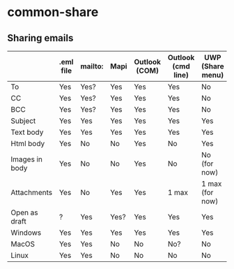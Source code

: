 # common-share

## Sharing emails

| 								| .eml file | mailto: | Mapi | Outlook (COM) | Outlook (cmd line) | UWP (Share menu) | AppKit | Thunderbird (cmd line) | Gmail (browser) | Outlook live (browser) |
| - | - | - | - | - | - | - | - | - | - | - |
| To							| Yes	| Yes?	| Yes		| Yes	| Yes			| No							| Yes	| Yes		| Yes?	| Yes?	|
| CC							| Yes	| Yes?	| Yes		| Yes	| Yes			| No							| No	| Yes		| Yes?	| Yes?	|
| BCC							| Yes	| Yes?	| Yes		| Yes	| Yes			| No							| No	| Yes		| Yes?	| Yes?	|
| Subject					| Yes	| Yes		| Yes		| Yes	| Yes			| Yes							| Yes	| Yes		| Yes		| Yes		|
| Text body				| Yes	| Yes		| Yes		| Yes	| Yes			| Yes							| Yes	| Yes		| Yes		| Yes		|
| Html body				| Yes	| No		| No		| Yes	| No			| Yes							| Yes	| Yes?	| No		| No		|
| Images in body	| Yes	| No		| No		| Yes	| No			| No (for now)		| No?	| No?		| No		| No		|
| Attachments			| Yes	| No		| Yes		| Yes	| 1	max		| 1 max (for now)	| Yes	| Yes		| No		| No		|
| Open as draft		| ?		| Yes		| Yes?	| Yes	| Yes			| Yes							| Yes	| Yes		| Yes		| Yes		|
| Windows					| Yes	| Yes		| Yes		| Yes	| Yes			| Yes							| No	| Yes		| Yes		| Yes		|
| MacOS						| Yes	| Yes		| No		| No	| No?			| No							| Yes	| Yes?	| Yes		| Yes		|
| Linux						| Yes	| Yes		| No		| No	| No			| No							| No	| Yes?	| Yes		| Yes		|
